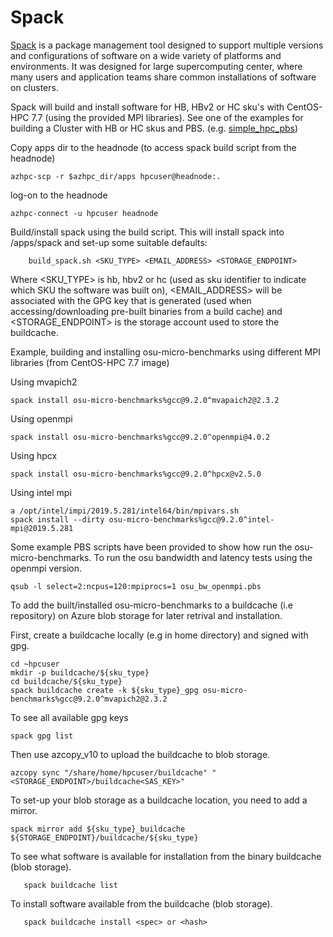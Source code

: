 # Spack

[Spack](https://spack.readthedocs.io/en/latest/) is a package management tool designed to support multiple versions and configurations of software on a wide variety of platforms and environments. It was designed for large supercomputing center, where many users and application teams share common installations of software on clusters.

Spack will build and install software for HB, HBv2 or HC sku's with CentOS-HPC 7.7 (using the provided MPI libraries). See one of the examples for building a Cluster with HB or HC skus and PBS. (e.g. [simple_hpc_pbs](../../examples/simple_hpc_pbs/readme.md))


Copy apps dir to the headnode (to access spack build script from the headnode)
```
azhpc-scp -r $azhpc_dir/apps hpcuser@headnode:.
```


log-on to the headnode
```
azhpc-connect -u hpcuser headnode
```


Build/install spack using the build script.  This will install spack into /apps/spack and set-up some suitable defaults:
```
    build_spack.sh <SKU_TYPE> <EMAIL_ADDRESS> <STORAGE_ENDPOINT>
```
Where <SKU_TYPE> is hb, hbv2 or hc (used as sku identifier to indicate which SKU the software was built on), <EMAIL_ADDRESS> will be associated with the GPG key that is generated (used when accessing/downloading pre-built binaries from a build cache) and <STORAGE_ENDPOINT> is the storage account used to store the buildcache.

Example, building and installing osu-micro-benchmarks using different MPI libraries (from CentOS-HPC 7.7 image)

Using mvapich2
```
spack install osu-micro-benchmarks%gcc@9.2.0^mvapaich2@2.3.2
```
Using openmpi
```
spack install osu-micro-benchmarks%gcc@9.2.0^openmpi@4.0.2
```
Using hpcx
```
spack install osu-micro-benchmarks%gcc@9.2.0^hpcx@v2.5.0
```
Using intel mpi 
```
a /opt/intel/impi/2019.5.281/intel64/bin/mpivars.sh
spack install --dirty osu-micro-benchmarks%gcc@9.2.0^intel-mpi@2019.5.281
```

Some example PBS scripts have been provided to show how run the osu-micro-benchmarks.
To run the osu bandwidth and latency tests using the openmpi version.
```
qsub -l select=2:ncpus=120:mpiprocs=1 osu_bw_openmpi.pbs
```

To add the built/installed osu-micro-benchmarks to a buildcache (i.e repository) on Azure blob storage
for later retrival and installation.

First, create a buildcache locally (e.g in home directory) and signed with gpg.
```
cd ~hpcuser
mkdir -p buildcache/${sku_type}
cd buildcache/${sku_type}
spack buildcache create -k ${sku_type}_gpg osu-micro-benchmarks%gcc@9.2.0^mvapich2@2.3.2
```

To see all available gpg keys
```
spack gpg list
```

Then use azcopy_v10 to upload the buildcache to blob storage.
```
azcopy sync "/share/home/hpcuser/buildcache" "<STORAGE_ENDPOINT>/buildcache<SAS_KEY>"
```

To set-up your blob storage as a buildcache location, you need to add a mirror.
```
spack mirror add ${sku_type}_buildcache ${STORAGE_ENDPOINT}/buildcache/${sku_type} 
```

To see what software is available for installation from the binary buildcache (blob storage).
```
   spack buildcache list
```

To install software available from the buildcache (blob storage).

```
   spack buildcache install <spec> or <hash>
```
